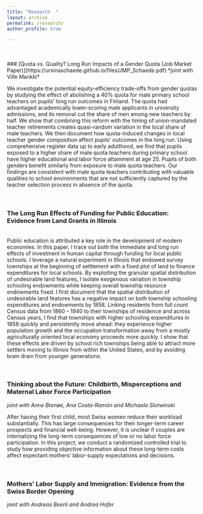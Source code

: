 ```yaml
---
title: "Research  "
layout: archive
permalink: /research/
author_profile: true

---
```


<br />
<br />
###  [Quota vs. Quality? Long Run Impacts of a Gender Quota (Job Market Paper)](https://ursinaschaede.github.io/files/JMP_Schaede.pdf)
*joint with Ville Mankki*

We investigate the potential equity-efficiency trade-offs from gender quotas by studying the effect of abolishing a 40% quota for male primary school teachers on pupils’ long run outcomes in Finland. The quota had advantaged academically lower-scoring male applicants in university admissions, and its removal cut the share of men among new teachers by half. We show that combining this reform with the timing of union-mandated teacher retirements creates quasi-random variation in the local share of male teachers. We then document how quota-induced changes in local teacher gender composition affect pupils’ outcomes in the long run. Using comprehensive register data up to early adulthood, we find that pupils exposed to a higher share of male quota teachers during primary school have higher educational and labor force attainment at age 25. Pupils of both genders benefit similarly from exposure to male quota teachers. Our findings are consistent with male quota teachers contributing with valuable qualities to school environments that are not sufficiently captured by the teacher selection process in absence of the quota.
<br />
<br />
<br />

### The Long Run Effects of Funding for Public Education: Evidence from Land Grants in Illinois
<br />
Public education is attributed a key role in the development of modern economies. In this paper, I trace out both the immediate and long run effects of investment in human capital through funding for local public schools. I leverage a natural experiment in Illinois that endowed survey townships at the beginning of settlement with a fixed plot of land to finance expenditures for local schools. By exploiting the granular spatial distribution of undesirable land features, I isolate exogenous variation in township schooling endowments while keeping overall township resource endowments fixed. I first document that the spatial distribution of undesirable land features has a negative impact on both township schooling expenditures and endowments by 1858. Linking residents from full count Census data from 1860 – 1940 to their townships of residence and across Census years, I find that townships with higher schooling expenditures in 1858 quickly and persistently move ahead: they experience higher population growth and the occupation transformation away from a mostly agriculturally oriented local economy proceeds more quickly. I show that these effects are driven by school rich townships being able to attract more settlers moving to Illinois from within the United States, and by avoiding brain drain from younger generations.
<br />
<br />
<br />

### Thinking about the Future: Childbirth, Misperceptions and Maternal Labor Force Participation

*joint with Anne Brenøe, Ana Costa-Ramón and Michaela Slotwinski*

After having their first child, most Swiss women reduce their workload substantially. This has large consequences for their longer-term career prospects and financial well-being. However, it is unclear if couples are internalizing the long-term consequences of low or no labor force participation. In this project, we conduct a randomized controlled trial to study how providing objective information about these long-term costs affect expectant mothers’ labor-supply expectations and decisions.
<br />
<br />
<br />

### Mothers' Labor Supply and Immigration: Evidence from the Swiss Border Opening

*joint with Andreas Beerli and Andrea Hofer*


<!-- ### [<span style="color:gray"> Quota vs. Quality? Long Run Impacts of a Gender Quota (Job Market Paper)</span>](https://ursinaschaede.github.io/files/JMP_Schaede.pdf) -->
